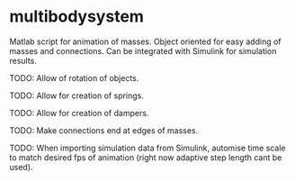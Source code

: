 # multibodysystem

Matlab script for animation of masses. Object oriented for easy adding of masses and connections.
Can be integrated with Simulink for simulation results.

TODO: Allow of rotation of objects.

TODO: Allow for creation of springs.

TODO: Allow for creation of dampers.

TODO: Make connections end at edges of masses.

TODO: When importing simulation data from Simulink, automise time scale to match desired fps of animation (right now adaptive step length cant be used).
